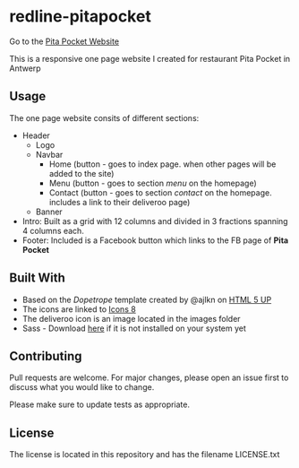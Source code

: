 # redline-pitapocket

Go to the [Pita Pocket Website](https://nicplackle.github.io/redline-pitapocket)

This is a responsive one page website I created for restaurant Pita Pocket in Antwerp

## Usage

The one page website consits of different sections:
* Header 
    * Logo 
    * Navbar
         * Home (button - goes to index page. when other pages will be added to the site)
         * Menu (button - goes to section *menu* on the homepage) 
         * Contact (button - goes to section *contact* on the homepage. includes a link to their deliveroo page)
    * Banner
* Intro: 
        Built as a grid with 12 columns and divided in 3 fractions spanning 4 columns each.
* Footer: 
        Included is a Facebook button which links to the FB page of **Pita Pocket**

## Built With

* Based on the *Dopetrope* template created by @ajlkn on [HTML 5 UP](https://html5up.net/)
* The icons are linked to [Icons 8](https://icons8.com/)
* The deliveroo icon is an image located in the images folder
* Sass - Download [here](https://sass-lang.com/install) if it is not installed on your system yet

## Contributing

Pull requests are welcome. For major changes, please open an issue first to discuss what you would like to change.

Please make sure to update tests as appropriate.

## License

The license is located in this repository and has the filename LICENSE.txt
